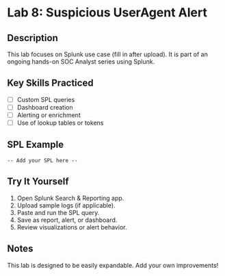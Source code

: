 # Lab 8: Suspicious UserAgent Alert

## Description
This lab focuses on Splunk use case (fill in after upload). It is part of an ongoing hands-on SOC Analyst series using Splunk.

## Key Skills Practiced
- [ ] Custom SPL queries
- [ ] Dashboard creation
- [ ] Alerting or enrichment
- [ ] Use of lookup tables or tokens

## SPL Example
```
-- Add your SPL here --
```

## Try It Yourself
1. Open Splunk Search & Reporting app.
2. Upload sample logs (if applicable).
3. Paste and run the SPL query.
4. Save as report, alert, or dashboard.
5. Review visualizations or alert behavior.

## Notes
This lab is designed to be easily expandable. Add your own improvements!

